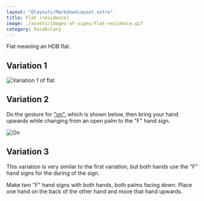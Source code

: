 ```yaml
---
layout: "@layouts/MarkdownLayout.astro"
title: Flat (residence)
image: ./assets/images-of-signs/flat-residence.gif
category: Vocabulary
---
```


Flat meaning an HDB flat.

## Variation 1

![Variation 1 of flat](@signs/flat-residence.gif)

## Variation 2

Do the gesture for ["on"](../on), which is shown below,
then bring your hand upwards while changing from an open palm
to the "F" hand sign.

![On](@signs/on.gif)

## Variation 3

This variation is very similar to the first variation,
but both hands use the "F" hand signs for the during of the sign.

Make two "F" hand signs with both hands,
both palms facing down.
Place one hand on the back of the other hand and move that hand upwards.
